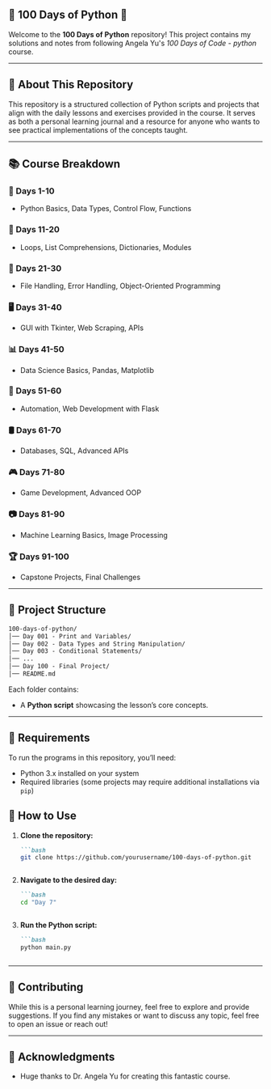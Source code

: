 

## 🐍 100 Days of Python 🐍

Welcome to the **100 Days of Python** repository! This project contains my solutions and notes from following Angela Yu's *100 Days of Code - python* course.

---

## 📌 About This Repository
This repository is a structured collection of Python scripts and projects that align with the daily lessons and exercises provided in the course. It serves as both a personal learning journal and a resource for anyone who wants to see practical implementations of the concepts taught.

---

## 📚 Course Breakdown


### **📖 Days 1-10**
- Python Basics, Data Types, Control Flow, Functions

### **🔁 Days 11-20**
- Loops, List Comprehensions, Dictionaries, Modules

### **📂 Days 21-30**
- File Handling, Error Handling, Object-Oriented Programming

### **🖥️ Days 31-40**
- GUI with Tkinter, Web Scraping, APIs

### **📊 Days 41-50**
- Data Science Basics, Pandas, Matplotlib

### **🤖 Days 51-60**
- Automation, Web Development with Flask

### **🛢️ Days 61-70**
- Databases, SQL, Advanced APIs

### **🎮 Days 71-80**
- Game Development, Advanced OOP

### **📷 Days 81-90**
- Machine Learning Basics, Image Processing

### **🏆 Days 91-100**
- Capstone Projects, Final Challenges

---

## 📂 Project Structure

```markdown
100-days-of-python/
│── Day 001 - Print and Variables/
│── Day 002 - Data Types and String Manipulation/
│── Day 003 - Conditional Statements/
│── ...
│── Day 100 - Final Project/
│── README.md
```
Each folder contains:
- A **Python script** showcasing the lesson’s core concepts.

---

## 🔧 Requirements

To run the programs in this repository, you’ll need:
- Python 3.x installed on your system
- Required libraries (some projects may require additional installations via `pip`)


## 🚀 How to Use

1. **Clone the repository:**
   ```markdown
   ```bash
   git clone https://github.com/yourusername/100-days-of-python.git
   ```
   ```
2. **Navigate to the desired day:**
   ```markdown
   ```bash
   cd "Day 7"
   ```
   ```
3. **Run the Python script:**
   ```markdown
   ```bash
   python main.py
   ```
   ```

---

## 🤝 Contributing

While this is a personal learning journey, feel free to explore and provide suggestions. If you find any mistakes or want to discuss any topic, feel free to open an issue or reach out!

---

## 🌟 Acknowledgments

- Huge thanks to Dr. Angela Yu for creating this fantastic course.




